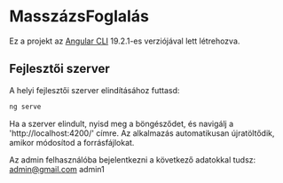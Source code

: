 # MasszázsFoglalás

Ez a projekt az [Angular CLI](https://github.com/angular/angular-cli) 19.2.1-es verziójával lett létrehozva.

## Fejlesztői szerver

A helyi fejlesztői szerver elindításához futtasd:

```bash
ng serve
```

Ha a szerver elindult, nyisd meg a böngésződet, és navigálj a 'http://localhost:4200/' címre.
Az alkalmazás automatikusan újratöltődik, amikor módosítod a forrásfájlokat.

Az admin felhasználóba bejelentkezni a következő adatokkal tudsz:
admin@gmail.com
admin1


